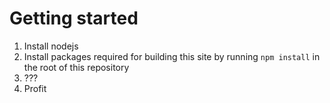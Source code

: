 # Getting started
1. Install nodejs
2. Install packages required for building this site by running `npm install` in the root of this repository
3. ???
4. Profit
